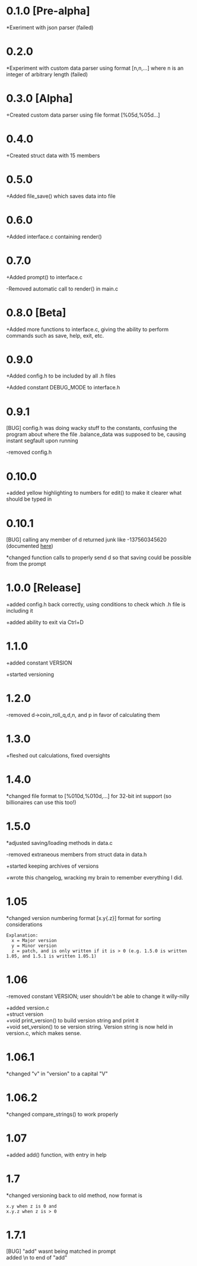 # 0.1.0 [Pre-alpha]

  *Exeriment with json parser (failed)

# 0.2.0

  *Experiment with custom data parser using format [n,n,...] where n is an integer of arbitrary length (failed)

# 0.3.0 [Alpha]

  +Created custom data parser using file format [%05d,%05d...]

# 0.4.0

  +Created struct data with 15 members

# 0.5.0

  +Added file_save() which saves data into file

# 0.6.0

  +Added interface.c containing render()

# 0.7.0

  +Added prompt() to interface.c
  
  -Removed automatic call to render() in main.c

# 0.8.0 [Beta]

  +Added more functions to interface.c, giving the ability to perform commands such as save, help, exit, etc.

# 0.9.0

  +Added config.h to be included by all .h files

  +Added constant DEBUG_MODE to interface.h

# 0.9.1

  [BUG] config.h was doing wacky stuff to the constants, confusing the program about where the file .balance_data was supposed to be, causing instant segfault upon running

  -removed config.h

# 0.10.0

  +added yellow highlighting to numbers for edit() to make it clearer what should be typed in

# 0.10.1

  [BUG] calling any member of d returned junk like -137560345620 (documented [here](http://stackoverflow.com/questions/22315173/passing-struct-pointer-causes-integer-overflow-for-seemingly-no-reason))

  *changed function calls to properly send d so that saving could be possible from the prompt

# 1.0.0 [Release]

  +added config.h back correctly, using conditions to check which .h file is including it

  +added ability to exit via Ctrl+D

# 1.1.0

  +added constant VERSION

  +started versioning

# 1.2.0

  -removed d->coin_roll_q,d,n, and p in favor of calculating them

# 1.3.0

  +fleshed out calculations, fixed oversights

# 1.4.0

  *changed file format to [%010d,%010d,...] for 32-bit int support (so billionaires can use this too!)

# 1.5.0

  *adjusted saving/loading methods in data.c

  -removed extraneous members from struct data in data.h

  +started keeping archives of versions

  +wrote this changelog, wracking my brain to remember everything I did.

# 1.05

  *changed version numbering format [x.y{.z}] format for sorting considerations
  
    Explanation:
      x = Major version
      y = Minor version
      z = patch, and is only written if it is > 0 (e.g. 1.5.0 is written 1.05, and 1.5.1 is written 1.05.1)

# 1.06

  -removed constant VERSION; user shouldn't be able to change it willy-nilly

  +added version.c<br>
    +struct version<br>
    +void print_version() to build version string and print it<br>
    +void set_version() to se version string. Version string is now held in version.c, which makes sense.

# 1.06.1

  *changed "v" in "version" to a capital "V"

# 1.06.2

  *changed compare_strings() to work properly

# 1.07

  +added add() function, with entry in help

# 1.7

  *changed versioning back to old method, now format is
  
    x.y when z is 0 and
    x.y.z when z is > 0

# 1.7.1

  [BUG] "add" wasnt being matched in prompt<br>
    added \n to end of "add"
